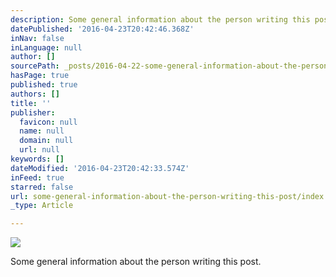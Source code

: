 ```yaml
---
description: Some general information about the person writing this post.
datePublished: '2016-04-23T20:42:46.368Z'
inNav: false
inLanguage: null
author: []
sourcePath: _posts/2016-04-22-some-general-information-about-the-person-writing-this-post.md
hasPage: true
published: true
authors: []
title: ''
publisher:
  favicon: null
  name: null
  domain: null
  url: null
keywords: []
dateModified: '2016-04-23T20:42:33.574Z'
inFeed: true
starred: false
url: some-general-information-about-the-person-writing-this-post/index.html
_type: Article

---
```

![](https://the-grid-user-content.s3-us-west-2.amazonaws.com/6c674349-4d44-4cf6-a4d5-4752152da403.jpg)

Some general information about the person writing this post.